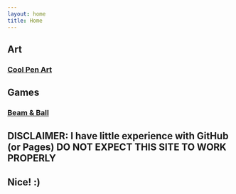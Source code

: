 ```yaml
---
layout: home
title: Home
---
```


## Art

### [Cool Pen Art](/art/cool-pen-art/about.md)

## Games

### [Beam & Ball](/cool/beam-and-ball/about.md)

## DISCLAIMER: I have little experience with GitHub (or Pages) DO NOT EXPECT THIS SITE TO WORK PROPERLY

## Nice! :)

